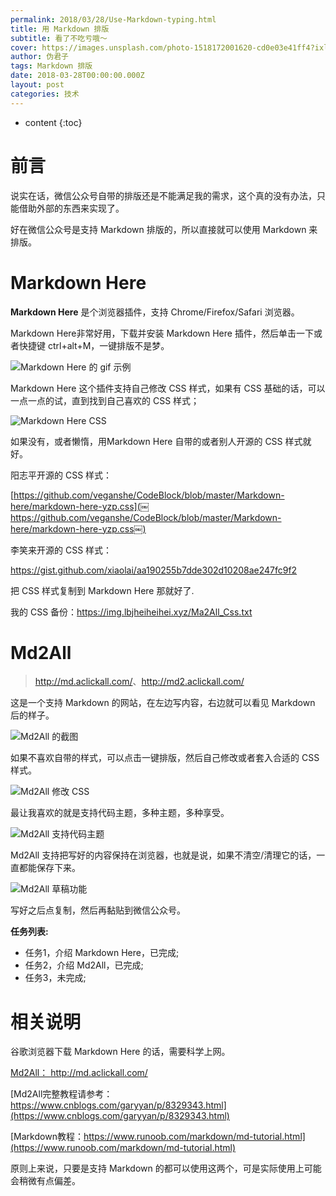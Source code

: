 ```yaml
---
permalink: 2018/03/28/Use-Markdown-typing.html
title: 用 Markdown 排版
subtitle: 看了不吃亏哦～
cover: https://images.unsplash.com/photo-1518172001620-cd0e03e41ff4?ixlib=rb-0.3.5&s=9b2b996cbae53d6b9d97e8d2629cf565&auto=format&fit=crop&w=1955&q=80
author: 伪君子
tags: Markdown 排版
date: 2018-03-28T00:00:00.000Z
layout: post
categories: 技术
---
```

* content {:toc}

# 前言

说实在话，微信公众号自带的排版还是不能满足我的需求，这个真的没有办法，只能借助外部的东西来实现了。

好在微信公众号是支持 Markdown 排版的，所以直接就可以使用 Markdown 来排版。

# Markdown Here

**Markdown Here** 是个浏览器插件，支持 Chrome/Firefox/Safari 浏览器。

Markdown Here非常好用，下载并安装 Markdown Here 插件，然后单击一下或者快捷键 ctrl+alt+M，一键排版不是梦。

![Markdown Here 的 gif 示例](http://image.135editor.com/files/users/404/4043688/201803/KBbtNEVc_78EG.gif "Markdown Here 的 gif 示例")

Markdown Here 这个插件支持自己修改 CSS 样式，如果有 CSS 基础的话，可以一点一点的试，直到找到自己喜欢的 CSS 样式；

![Markdown Here CSS](http://image.135editor.com/files/users/404/4043688/201803/GCVO2bCr_ScNz.png "Markdown Here CSS")

如果没有，或者懒惰，用Markdown Here 自带的或者别人开源的 CSS 样式就好。

阳志平开源的 CSS 样式：[](￼https://github.com/veganshe/CodeBlock/blob/master/Markdown-here/markdown-here-yzp.css￼)

[https://github.com/veganshe/CodeBlock/blob/master/Markdown-here/markdown-here-yzp.css](￼https://github.com/veganshe/CodeBlock/blob/master/Markdown-here/markdown-here-yzp.css￼)

李笑来开源的 CSS 样式：

<https://gist.github.com/xiaolai/aa190255b7dde302d10208ae247fc9f2>

把 CSS 样式复制到 Markdown Here 那就好了.

我的 CSS 备份：<https://img.lbjheiheihei.xyz/Ma2All_Css.txt>

# Md2All

> <http://md.aclickall.com/>、<http://md2.aclickall.com/>

这是一个支持 Markdown 的网站，在左边写内容，右边就可以看见 Markdown 后的样子。

![Md2All 的截图](http://image.135editor.com/files/users/404/4043688/201803/GUAqKXap_YVZa.png "Md2All 的截图")

如果不喜欢自带的样式，可以点击一键排版，然后自己修改或者套入合适的   CSS 样式。

![Md2All 修改 CSS](http://image.135editor.com/files/users/404/4043688/201803/6IxNyfP2_SsN2.png "Md2All 修改 CSS")

最让我喜欢的就是支持代码主题，多种主题，多种享受。

![Md2All 支持代码主题](http://image.135editor.com/files/users/404/4043688/201803/r4wHUZrO_ttLt.gif "Md2All 支持代码主题")

Md2All 支持把写好的内容保持在浏览器，也就是说，如果不清空/清理它的话，一直都能保存下来。

![Md2All 草稿功能](http://image.135editor.com/files/users/404/4043688/201803/jzVHz3T8_ZRQV.png "Md2All 草稿功能")

写好之后点复制，然后再黏贴到微信公众号。

**任务列表:**

* 任务1，介绍 Markdown Here，已完成;
* 任务2，介绍 Md2All，已完成;
* 任务3，未完成; 

# 相关说明

谷歌浏览器下载 Markdown Here 的话，需要科学上网。

[Md2All： http://md.aclickall.com/ ](http://md.aclickall.com/)

[Md2All完整教程请参考：https://www.cnblogs.com/garyyan/p/8329343.html](https://www.cnblogs.com/garyyan/p/8329343.html)



[Markdown教程：https://www.runoob.com/markdown/md-tutorial.html](https://www.runoob.com/markdown/md-tutorial.html)



原则上来说，只要是支持 Markdown 的都可以使用这两个，可是实际使用上可能会稍微有点偏差。